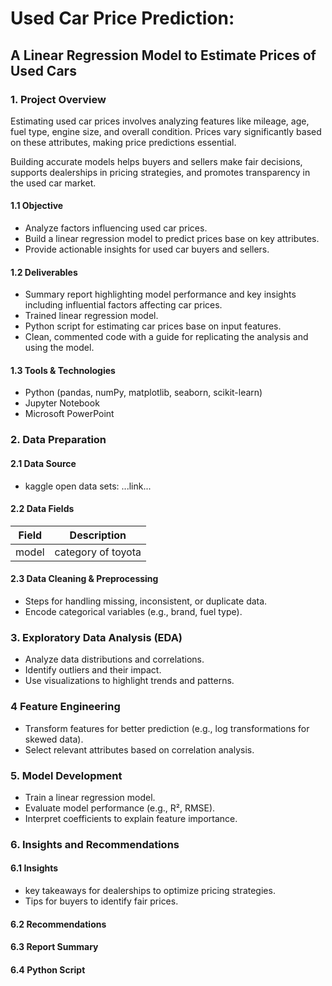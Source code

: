 # Used Car Price Prediction:
## A Linear Regression Model to Estimate Prices of Used Cars

### 1. Project Overview
Estimating used car prices involves analyzing features like mileage, age, fuel type, engine size, and overall condition. Prices vary significantly based on these attributes, making price predictions essential.

Building accurate models helps buyers and sellers make fair decisions, supports dealerships in pricing strategies, and promotes transparency in the used car market.

#### 1.1 Objective
- Analyze factors influencing used car prices.
- Build a linear regression model to predict prices base on key attributes.
- Provide actionable insights for used car buyers and sellers.

#### 1.2 Deliverables
- Summary report highlighting model performance and key insights including influential factors affecting car prices.
- Trained linear regression model.
- Python script for estimating car prices base on input features.
- Clean, commented code with a guide for replicating the analysis and using the model.

#### 1.3 Tools & Technologies
- Python (pandas, numPy, matplotlib, seaborn, scikit-learn)
- Jupyter Notebook
- Microsoft PowerPoint

### 2. Data Preparation
#### 2.1 Data Source
- kaggle open data sets: ...link...

#### 2.2 Data Fields
| Field | Description |
|-|-|
| model | category of toyota |

#### 2.3 Data Cleaning & Preprocessing
- Steps for handling missing, inconsistent, or duplicate data.
- Encode categorical variables (e.g., brand, fuel type).

### 3. Exploratory Data Analysis (EDA)
- Analyze data distributions and correlations.
- Identify outliers and their impact.
- Use visualizations to highlight trends and patterns.

### 4 Feature Engineering
- Transform features for better prediction (e.g., log transformations for skewed data).
- Select relevant attributes based on correlation analysis.

### 5. Model Development
- Train a linear regression model.
- Evaluate model performance (e.g., R², RMSE).
- Interpret coefficients to explain feature importance.

### 6. Insights and Recommendations
#### 6.1 Insights
- key takeaways for dealerships to optimize pricing strategies.
- Tips for buyers to identify fair prices.

#### 6.2 Recommendations
#### 6.3 Report Summary
#### 6.4 Python Script


